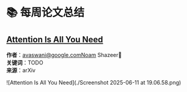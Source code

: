 # 📚 每周论文总结

## [Attention Is All You Need](./NIPS-2017-attention-is-all-you-need-Paper.pdf)
**作者**：avaswani@google.comNoam Shazeer  \
**关键词**：TODO  \
**来源**：arXiv

![Attention Is All You Need](./Screenshot 2025-06-11 at 19.06.58.png)


